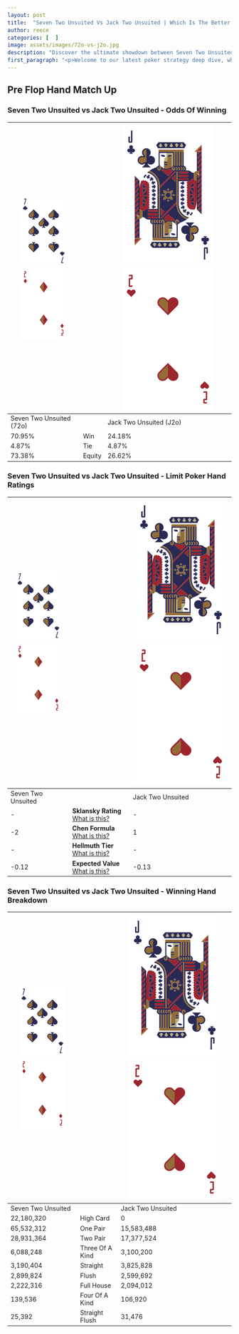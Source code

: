 ```yaml
---
layout: post
title:  "Seven Two Unsuited Vs Jack Two Unsuited | Which Is The Better Hand In Poker? A Complete Guide"
author: reece
categories: [  ]
image: assets/images/72o-vs-j2o.jpg
description: "Discover the ultimate showdown between Seven Two Unsuited and Jack Two Unsuited in poker! Uncover the odds, strategies, and scenarios where one hand triumphs over the other. Get ready to up your poker game with this thrilling analysis."
first_paragraph: "<p>Welcome to our latest poker strategy deep dive, where we're pitting two distinct hands against each other in a high-stakes showdown: Seven Two Unsuited vs Jack Two Unsuited.</p><p>In the dynamic world of poker, every decision counts, and knowing which hand holds the upper hand is key to your success at the table.</p><p>In this article, we'll dissect these two hands, explore the scenarios where one dominates the other, and equip you with the knowledge to make strategic choices that can tip the odds in your favor.</p><p>Get ready to unravel the intriguing dynamics of these poker hands and elevate your game to new heights.</p>"
---
```




[comment]: # (sp0)

## Pre Flop Hand Match Up

<div class="table hand-ratings" markdown="1"> 



### Seven Two Unsuited vs Jack Two Unsuited - Odds Of Winning


    
| ![image info](assets/images/hand1/7.png) ![image info](assets/images/hand1/2o.png) |  | ![image info](assets/images/hand2/J.png) ![image info](assets/images/hand2/2o.png) |
| -------- | -------- | -------- |
| Seven Two Unsuited (72o) |  | Jack Two Unsuited (J2o) |
| 70.95% | Win | 24.18% |
| 4.87% | Tie | 4.87% |
| 73.38% | Equity | 26.62% |




[comment]: # (sp1)



### Seven Two Unsuited vs Jack Two Unsuited - Limit Poker Hand Ratings


    
| ![image info](assets/images/hand1/7.png) ![image info](assets/images/hand1/2o.png) |  | ![image info](assets/images/hand2/J.png) ![image info](assets/images/hand2/2o.png) |
| -------- | -------- | -------- |
| Seven Two Unsuited |  | Jack Two Unsuited |
| - | **Sklansky Rating** [What is this?](/sklansky-rating-explained) | - |
| -2 | **Chen Formula** [What is this?](/chen-formula-explained) | 1 |
| - | **Hellmuth Tier** [What is this?](/Hellmuth-tier-explained) | - |
| -0.12 | **Expected Value** [What is this?](/expected-value-explained) | -0.13 |




[comment]: # (sp2)



### Seven Two Unsuited vs Jack Two Unsuited - Winning Hand Breakdown


    
| ![image info](assets/images/hand1/7.png) ![image info](assets/images/hand1/2o.png) |  | ![image info](assets/images/hand2/J.png) ![image info](assets/images/hand2/2o.png) |
| -------- | -------- | -------- |
| Seven Two Unsuited |  | Jack Two Unsuited |
| 22,180,320 | High Card | 0 |
| 65,532,312 | One Pair | 15,583,488 |
| 28,931,364 | Two Pair | 17,377,524 |
| 6,088,248 | Three Of A Kind | 3,100,200 |
| 3,190,404 | Straight | 3,825,828 |
| 2,899,824 | Flush | 2,599,692 |
| 2,222,316 | Full House | 2,094,012 |
| 139,536 | Four Of A Kind | 106,920 |
| 25,392 | Straight Flush | 31,476 |




[comment]: # (sp3)



</div>

[comment]: # (sp4)



[comment]: # (sp5)

